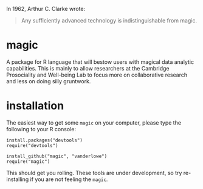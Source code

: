 In 1962, Arthur C. Clarke wrote:
> Any sufficiently advanced technology is indistinguishable from magic.

# magic
A package for R language that will bestow users with magical data analytic capabilities. This is mainly to allow researchers at the Cambridge Prosociality and Well-being Lab to focus more on collaborative research and less on doing silly gruntwork.

# installation
The easiest way to get some `magic` on your computer, please type the following to your R console:

    install.packages("devtools")
    require("devtools")

    install_github("magic", "vanderlowe")
    require("magic")

This should get you rolling. These tools are under development, so try re-installing if you are not feeling the `magic`.